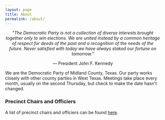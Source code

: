 ```yaml
---
layout: page
title: About
permalink: /about/
---
```


<center><i> "The Democratic Party is not a collection of diverse interests brought together only to win elections.
We are united instead by a common heritage of respect for deeds of the past and a recognition of the needs of the future.
Never satisfied with today we have always staked our fortune on tomorrow." </i>

— President John F. Kennedy </center>

We are the Democratic Party of Midland County, Texas. Our party works closely with other county parties in West Texas. Meetings take place every month, usually on the second Thursday, but check to make the date hasn't changed.

### Precinct Chairs and Officiers

A list of precinct chairs and officiers can be found [here](https://docs.google.com/spreadsheets/d/1rQ_QS9XqekjXIxbBoqcZg5PhzK7X8pCI1p5Y1LuAGoM/edit?usp=sharing).
